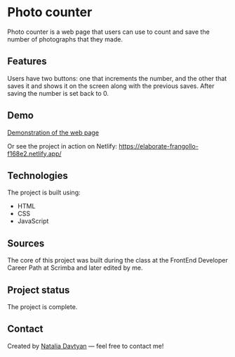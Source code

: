 # Photo counter

Photo counter is a web page that users can use to count and save the number of photographs that they made.

## Features
Users have two buttons: one that increments the number, and the other that saves it and shows it on the screen along with the previous saves. After saving the number is set back to 0.

## Demo
[Demonstration of the web page](./photo-counter.gif)

Or see the project in action on Netlify: https://elaborate-frangollo-f168e2.netlify.app/ 

## Technologies
The project is built using:
* HTML
* CSS
* JavaScript

## Sources
The core of this project was built during the class at the FrontEnd Developer Career Path at Scrimba and later edited by me.

## Project status
The project is complete.

## Contact
Created by [Natalia Davtyan](https://github.com/nataliadavtyan) — feel free to contact me!